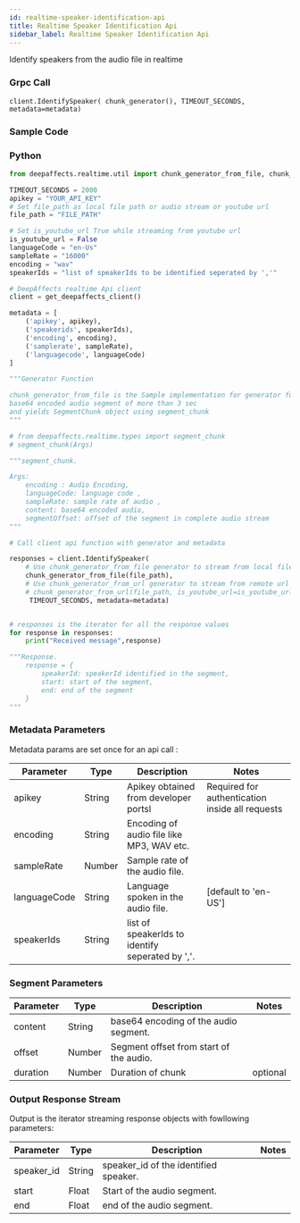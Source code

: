 ```yaml
---
id: realtime-speaker-identification-api
title: Realtime Speaker Identification Api
sidebar_label: Realtime Speaker Identification Api
---
```


Identify speakers from the audio file in realtime

### Grpc Call

`client.IdentifySpeaker( chunk_generator(), TIMEOUT_SECONDS, metadata=metadata)`

### Sample Code

### Python

```python
from deepaffects.realtime.util import chunk_generator_from_file, chunk_generator_from_url, get_deepaffects_client

TIMEOUT_SECONDS = 2000
apikey = "YOUR_API_KEY"
# Set file_path as local file path or audio stream or youtube url
file_path = "FILE_PATH"

# Set is_youtube_url True while streaming from youtube url
is_youtube_url = False
languageCode = "en-Us"
sampleRate = "16000"
encoding = "wav"
speakerIds = "list of speakerIds to be identified seperated by ','"

# DeepAffects realtime Api client
client = get_deepaffects_client()

metadata = [
    ('apikey', apikey),
    ('speakerids', speakerIds),
    ('encoding', encoding),
    ('samplerate', sampleRate),
    ('languagecode', languageCode)
]

"""Generator Function

chunk_generator_from_file is the Sample implementation for generator funcion which reads audio from a file and splits it into
base64 encoded audio segment of more than 3 sec
and yields SegmentChunk object using segment_chunk
"""

# from deepaffects.realtime.types import segment_chunk
# segment_chunk(Args)

"""segment_chunk.

Args:
    encoding : Audio Encoding,
    languageCode: language code ,
    sampleRate: sample rate of audio ,
    content: base64 encoded audio,
    segmentOffset: offset of the segment in complete audio stream
"""

# Call client api function with generator and metadata

responses = client.IdentifySpeaker(
    # Use chunk_generator_from_file generator to stream from local file
    chunk_generator_from_file(file_path),
    # Use chunk_generator_from_url generator to stream from remote url or youtube with is_youtube_url set to true
    # chunk_generator_from_url(file_path, is_youtube_url=is_youtube_url),
     TIMEOUT_SECONDS, metadata=metadata)


# responses is the iterator for all the response values
for response in responses:
    print("Received message",response)

"""Response.
    response = {
        speakerId: speakerId identified in the segment,
        start: start of the segment,
        end: end of the segment
    }
"""
```

### Metadata Parameters

Metadata params are set once for an api call :

| Parameter    | Type   | Description                                      | Notes                                           |
| ------------ | ------ | ------------------------------------------------ | ----------------------------------------------- |
| apikey       | String | Apikey obtained from developer portsl            | Required for authentication inside all requests |
| encoding     | String | Encoding of audio file like MP3, WAV etc.        |                                                 |
| sampleRate   | Number | Sample rate of the audio file.                   |                                                 |
| languageCode | String | Language spoken in the audio file.               | [default to &#39;en-US&#39;]                    |
| speakerIds   | String | list of speakerIds to identify seperated by ','. |                                                 |

### Segment Parameters

| Parameter | Type   | Description                             | Notes    |
| --------- | ------ | --------------------------------------- | -------- |
| content   | String | base64 encoding of the audio segment.   |          |
| offset    | Number | Segment offset from start of the audio. |          |
| duration  | Number | Duration of chunk                       | optional |

### Output Response Stream

Output is the iterator streaming response objects with fowllowing parameters:

| Parameter  | Type   | Description                           | Notes |
| ---------- | ------ | ------------------------------------- | ----- |
| speaker_id | String | speaker_id of the identified speaker. |       |
| start      | Float  | Start of the audio segment.           |       |
| end        | Float  | end of the audio segment.             |       |
